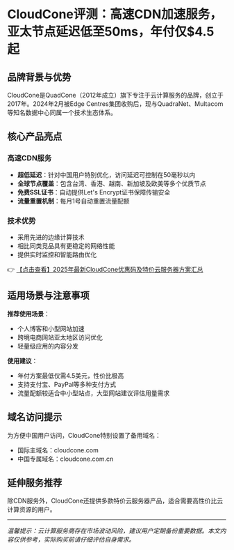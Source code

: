 # CloudCone评测：高速CDN加速服务，亚太节点延迟低至50ms，年付仅$4.5起

## 品牌背景与优势

CloudCone是QuadCone（2012年成立）旗下专注于云计算服务的品牌，创立于2017年。2024年2月被Edge Centres集团收购后，现与QuadraNet、Multacom等知名数据中心同属一个技术生态体系。

## 核心产品亮点

### 高速CDN服务
- **超低延迟**：针对中国用户特别优化，访问延迟可控制在50毫秒以内
- **全球节点覆盖**：包含台湾、香港、越南、新加坡及欧美等多个优质节点
- **免费SSL证书**：自动提供Let's Encrypt证书保障传输安全
- **流量重置机制**：每月1号自动重置流量配额

### 技术优势
- 采用先进的边缘计算技术
- 相比同类竞品具有更稳定的网络性能
- 提供实时监控和智能路由优化

👉 [【点击查看】2025年最新CloudCone优惠码及特价云服务器方案汇总](https://bit.ly/Cloudcone)

## 适用场景与注意事项

**推荐使用场景**：
- 个人博客和小型网站加速
- 跨境电商网站亚太地区访问优化
- 轻量级应用的内容分发

**使用建议**：
- 年付方案最低仅需4.5美元，性价比极高
- 支持支付宝、PayPal等多种支付方式
- 流量配额较适合中小型站点，大型网站建议评估用量需求

## 域名访问提示

为方便中国用户访问，CloudCone特别设置了备用域名：
- 国际主域名：cloudcone.com
- 中国专属域名：cloudcone.com.cn

## 延伸服务推荐

除CDN服务外，CloudCone还提供多款特价云服务器产品，适合需要高性价比云计算资源的用户。

---

*温馨提示：云计算服务商存在市场波动风险，建议用户定期备份重要数据。本文内容仅供参考，实际购买前请仔细评估自身需求。*